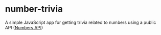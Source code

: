 # number-trivia
A simple JavaScript app for getting trivia related to numbers using a public API ([Numbers API](http://numbersapi.com/))
